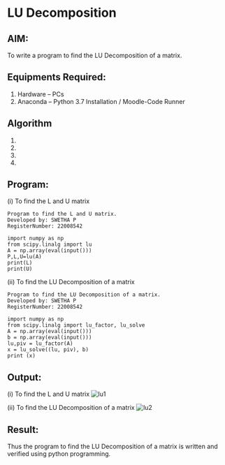 # LU Decomposition 

## AIM:
To write a program to find the LU Decomposition of a matrix.

## Equipments Required:
1. Hardware – PCs
2. Anaconda – Python 3.7 Installation / Moodle-Code Runner

## Algorithm
1. 
2. 
3. 
4. 

## Program:
(i) To find the L and U matrix
```
Program to find the L and U matrix.
Developed by: SWETHA P
RegisterNumber: 22008542

import numpy as np
from scipy.linalg import lu
A = np.array(eval(input()))
P,L,U=lu(A)
print(L)
print(U)

```
(ii) To find the LU Decomposition of a matrix
```
Program to find the LU Decomposition of a matrix.
Developed by: SWETHA P
RegisterNumber: 22008542

import numpy as np
from scipy.linalg import lu_factor, lu_solve
A = np.array(eval(input()))
b = np.array(eval(input()))
lu,piv = lu_factor(A)
x = lu_solve((lu, piv), b)
print (x)

```

## Output:
(i) To find the L and U matrix
![lu1](https://user-images.githubusercontent.com/120623583/214823526-604a0058-c8a6-4a50-b04c-415bef8c8f9b.png)

(ii) To find the LU Decomposition of a matrix
![lu2](https://user-images.githubusercontent.com/120623583/214823599-676bd6db-eabc-463f-9e95-8a5a42f3d87e.png)


## Result:
Thus the program to find the LU Decomposition of a matrix is written and verified using python programming.

